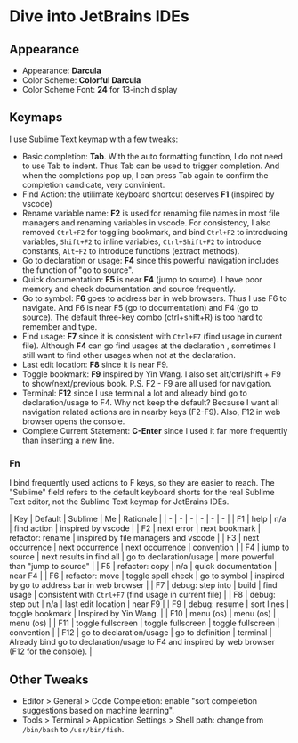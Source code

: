 # Dive into JetBrains IDEs

## Appearance

- Appearance: **Darcula**
- Color Scheme: **Colorful Darcula**
- Color Scheme Font: **24** for 13-inch display

## Keymaps

I use Sublime Text keymap with a few tweaks:

- Basic completion: **Tab**. With the auto formatting function, I do not need to use Tab to indent. Thus Tab can be used to trigger completion. And when the completions pop up, I can press Tab again to confirm the completion candicate, very convinient.
- Find Action: the utilimate keyboard shortcut deserves **F1** (inspired by vscode)
- Rename variable name: **F2** is used for renaming file names in most file managers and renaming variables in vscode. For consistency, I also removed `Ctrl+F2` for toggling bookmark, and bind `Ctrl+F2` to introducing variables, `Shift+F2` to inline variables, `Ctrl+Shift+F2` to introduce constants, `Alt+F2` to introduce functions (extract methods).
- Go to declaration or usage: **F4** since this powerful navigation includes the function of "go to source".
- Quick documentation: **F5** is near **F4** (jump to source). I have poor memory and check documentation and source frequently.
- Go to symbol: **F6** goes to address bar in web browsers. Thus I use F6 to navigate. And F6 is near F5 (go to documentation) and F4 (go to source). The default three-key combo (ctrl+shift+R) is too hard to remember and type.
- Find usage: **F7** since it is consistent with `Ctrl+F7` (find usage in current file). Although **F4** can go find usages at the declaration , sometimes I still want to find other usages when not at the declaration.
- Last edit location: **F8** since it is near F9.
- Toggle bookmark: **F9** inspired by Yin Wang. I also set alt/ctrl/shift + F9 to show/next/previous book. P.S. F2 - F9 are all used for navigation.
- Terminal: **F12** since I use terminal a lot and already bind go to declaration/usage to F4. Why not keep the default? Because I want all navigation related actions are in nearby keys (F2-F9). Also, F12 in web browser opens the console.
- Complete Current Statement: **C-Enter** since I used it far more frequently than inserting a new line.


### Fn

I bind frequently used actions to F keys, so they are easier to reach.
The "Sublime" field refers to the default keyboard shorts for the real Sublime Text editor, not the Sublime Text keymap for JetBrains IDEs.

| Key | Default | Sublime | Me | Rationale |
| - | - | - | - | - | - |
| F1 | help | n/a | find action | inspired by vscode |
| F2 | next error | next bookmark | refactor: rename | inspired by file managers and vscode |
| F3 | next occurrence | next occurrence | next occurrence  | convention |
| F4 | jump to source | next results in find all | go to declaration/usage | more powerful than "jump to source" |
| F5 | refactor: copy | n/a | quick documentation | near F4 |
| F6 | refactor: move | toggle spell check | go to symbol | inspired by go to address bar in web browser |
| F7 | debug: step into | build | find usage | consistent with `Ctrl+F7` (find usage in current file) |
| F8 | debug: step out | n/a | last edit location  | near F9 |
| F9 | debug: resume | sort lines | toggle bookmark | Inspired by Yin Wang. |
| F10 | menu (os) | menu (os) | menu (os) |
| F11 | toggle fullscreen | toggle fullscreen | toggle fullscreen | convention |
| F12 | go to declaration/usage | go to definition | terminal | Already bind go to declaration/usage to F4 and inspired by web browser (F12 for the console). |

## Other Tweaks

- Editor > General > Code Compeletion: enable "sort compeletion suggestions based on machine learning".
- Tools > Terminal > Application Settings > Shell path: change from `/bin/bash` to `/usr/bin/fish`.